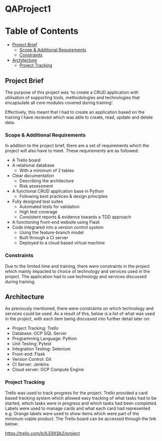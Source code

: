 # QAProject1
# Table of Contents
* [Project Brief](#projectbrief)
  * [Scope & Additional Requirements](#scopeadditional)
  * [Constraints](#constraints)
* [Architecture](#architecture)
  * [Project Tracking](#projecttracking)


## Project Brief <a name="projectbrief"></a>
The purpose of this project was 'to create a CRUD application with utilisation of supporting tools, methodologies and technologies that encapsulate all core modules covered during training'.

Effectively, this meant that I had to create an application based on the training I have recieved which was able to create, read, update and delete data.

### Scope & Additional Requirements <a name="scopeadditional"></a>
In addition to the project brief, there are a set of requirements which the project will also have to meet. These requirements are as followed:
* A Trello board
* A relational database
  * With a minimum of 2 tables
* Clear documentation
  * Describing the architecture
  * Risk assessment
* A functional CRUD application base in Python
  * Following best practices & design principles
* Fully designed test suites
  * Automated tests for validation
  * High test coverage
  * Consistent reports & evidence towards a TDD approach
* A  functioning front-end website using Flask
* Code integrated into a version control system
  * Using the feature-branch model
  * Built through a CI server
  * Deployed to a cloud based virtual machine

### Constraints <a name="constraints"></a>
Due to the limited time and training, there were constraints in the project which mainly impacted to choice of technology and services used in the project. The application had to use technology and services discussed during training.

## Architecture <a name="architecture"></a>
As previously mentioned, there were constraints on which technology and services could be used. As a result of this, below is a list of what was used in the project, with each item being discussed into further detail later on:

* Project Tracking: Trello
* Database: GCP SQL Server
* Programming Language: Python
* Unit Testing: Pytest
* Integration Testing: Selenium
* Front-end: Flask
* Version Control: Git
* CI Server: Jenkins
* Cloud server: GCP Compute Engine

### Project Tracking <a name="projecttracking"></a>
Trello was used to track progress for the project. Trello provided a card based tracking system which allowed easy tracking of what tasks had to be started, which tasks were in progress and which tasks had been completed. Labels were used to manage cards and what each card had represented e.g. Orange labels were used to show items which were part of the minimum viable product. The Trello board can be accessed through the link below:

https://trello.com/b/lLE9XSb2/project
